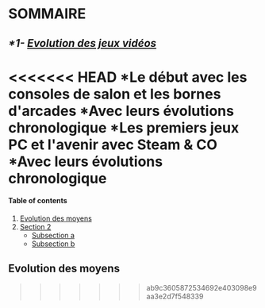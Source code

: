 # **SOMMAIRE**

## _*1- [Evolution des jeux vidéos](https://github.com/kevinniel/jeux-video/blob/master/Histoire/Evolution_JV.md)_

<<<<<<< HEAD
  *Le début avec les consoles de salon et les bornes d'arcades
    *Avec leurs évolutions chronologique
  *Les premiers jeux PC et l'avenir avec Steam & CO
    *Avec leurs évolutions chronologique
=======
#### Table of contents

1. [Evolution des moyens](https://github.com/kevinniel/jeux-video/blob/master/Histoire/Evolution_des_moyens.md)
2. [Section 2](#section-2)
    - [Subsection a](#subsection-a)
    - [Subsection b](#subsection-b)

 ## Evolution des moyens
>>>>>>> ab9c3605872534692e403098e9aa3e2d7f548339
